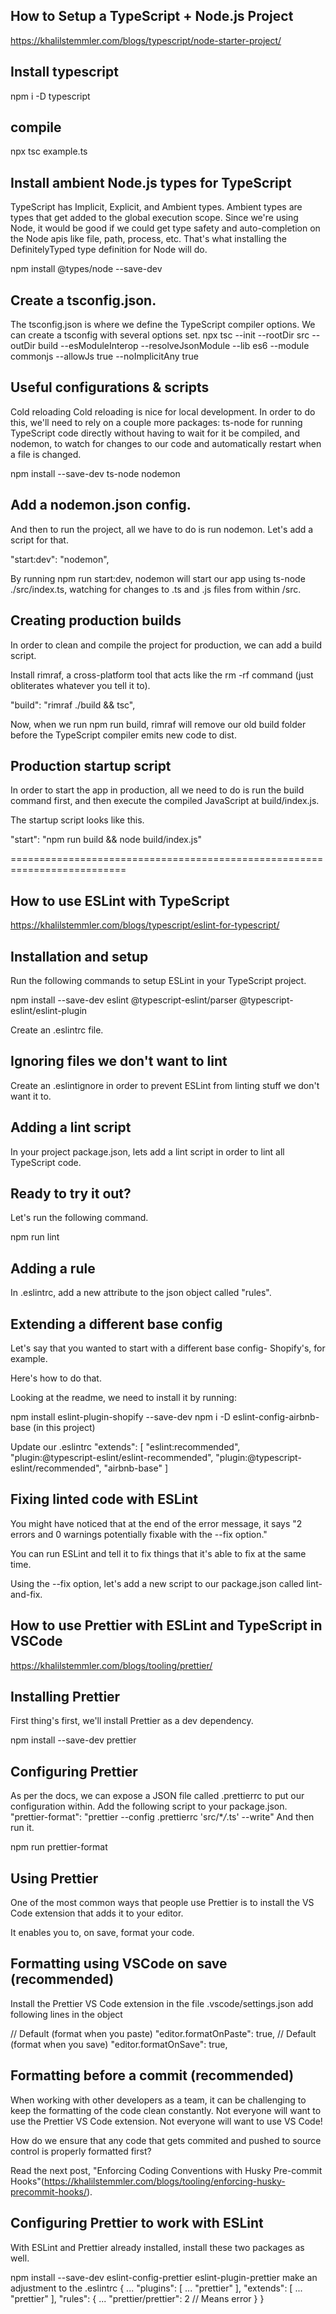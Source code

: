 ## How to Setup a TypeScript + Node.js Project

https://khalilstemmler.com/blogs/typescript/node-starter-project/

## Install typescript

npm i -D typescript

## compile

npx tsc example.ts

## Install ambient Node.js types for TypeScript

TypeScript has Implicit, Explicit, and Ambient types. Ambient types are types that get added to the global execution scope. Since we're using Node, it would be good if we could get type safety and auto-completion on the Node apis like file, path, process, etc. That's what installing the DefinitelyTyped type definition for Node will do.

npm install @types/node --save-dev

## Create a tsconfig.json.

The tsconfig.json is where we define the TypeScript compiler options. We can create a tsconfig with several options set.
npx tsc --init --rootDir src --outDir build --esModuleInterop --resolveJsonModule --lib es6 --module commonjs --allowJs true --noImplicitAny true

## Useful configurations & scripts

Cold reloading
Cold reloading is nice for local development. In order to do this, we'll need to rely on a couple more packages: ts-node for running TypeScript code directly without having to wait for it be compiled, and nodemon, to watch for changes to our code and automatically restart when a file is changed.

npm install --save-dev ts-node nodemon

## Add a nodemon.json config.

And then to run the project, all we have to do is run nodemon. Let's add a script for that.

"start:dev": "nodemon",

By running npm run start:dev, nodemon will start our app using ts-node ./src/index.ts, watching for changes to .ts and .js files from within /src.

## Creating production builds

In order to clean and compile the project for production, we can add a build script.

Install rimraf, a cross-platform tool that acts like the rm -rf command (just obliterates whatever you tell it to).

"build": "rimraf ./build && tsc",

Now, when we run npm run build,
rimraf will remove our old build folder before the TypeScript compiler emits new code to dist.

## Production startup script

In order to start the app in production, all we need to do is run the build command first, and then execute the compiled JavaScript at build/index.js.

The startup script looks like this.

"start": "npm run build && node build/index.js"

==========================================================================

## How to use ESLint with TypeScript

https://khalilstemmler.com/blogs/typescript/eslint-for-typescript/

## Installation and setup

Run the following commands to setup ESLint in your TypeScript project.

npm install --save-dev eslint @typescript-eslint/parser @typescript-eslint/eslint-plugin

Create an .eslintrc file.

## Ignoring files we don't want to lint

Create an .eslintignore in order to prevent ESLint from linting stuff we don't want it to.

## Adding a lint script

In your project package.json, lets add a lint script in order to lint all TypeScript code.

## Ready to try it out?

Let's run the following command.

npm run lint

## Adding a rule

In .eslintrc, add a new attribute to the json object called "rules".

## Extending a different base config

Let's say that you wanted to start with a different base config- Shopify's, for example.

Here's how to do that.

Looking at the readme, we need to install it by running:

npm install eslint-plugin-shopify --save-dev
npm i -D eslint-config-airbnb-base (in this project)

Update our .eslintrc
"extends": [
"eslint:recommended",
"plugin:@typescript-eslint/eslint-recommended",
"plugin:@typescript-eslint/recommended",
"airbnb-base"
]

## Fixing linted code with ESLint

You might have noticed that at the end of the error message, it says "2 errors and 0 warnings potentially fixable with the --fix option."

You can run ESLint and tell it to fix things that it's able to fix at the same time.

Using the --fix option, let's add a new script to our package.json called lint-and-fix.

## How to use Prettier with ESLint and TypeScript in VSCode

https://khalilstemmler.com/blogs/tooling/prettier/

## Installing Prettier

First thing's first, we'll install Prettier as a dev dependency.

npm install --save-dev prettier

## Configuring Prettier

As per the docs, we can expose a JSON file called .prettierrc to put our configuration within.
Add the following script to your package.json.
"prettier-format": "prettier --config .prettierrc 'src/\*_/_.ts' --write"
And then run it.

npm run prettier-format

## Using Prettier

One of the most common ways that people use Prettier is to install the VS Code extension that adds it to your editor.

It enables you to, on save, format your code.

## Formatting using VSCode on save (recommended)

Install the Prettier VS Code extension
in the file .vscode/settings.json add following lines in the object

// Default (format when you paste)
"editor.formatOnPaste": true,
// Default (format when you save)
"editor.formatOnSave": true,

## Formatting before a commit (recommended)

When working with other developers as a team, it can be challenging to keep the formatting of the code clean constantly. Not everyone will want to use the Prettier VS Code extension. Not everyone will want to use VS Code!

How do we ensure that any code that gets commited and pushed to source control is properly formatted first?

Read the next post, "Enforcing Coding Conventions with Husky Pre-commit Hooks"(https://khalilstemmler.com/blogs/tooling/enforcing-husky-precommit-hooks/).

## Configuring Prettier to work with ESLint

With ESLint and Prettier already installed, install these two packages as well.

npm install --save-dev eslint-config-prettier eslint-plugin-prettier
make an adjustment to the .eslintrc
{
...
"plugins": [
...
"prettier"
],
"extends": [
...
"prettier"
],
"rules": {
...
"prettier/prettier": 2 // Means error
}
}
